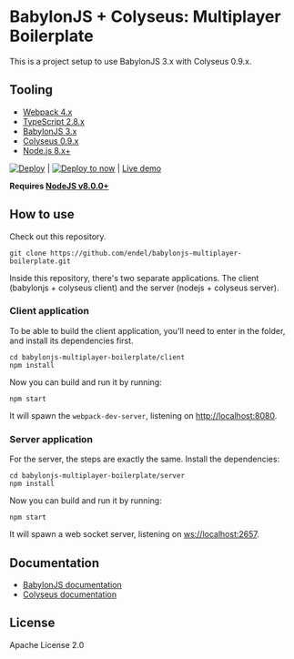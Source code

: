 # BabylonJS + Colyseus: Multiplayer Boilerplate

This is a project setup to use BabylonJS 3.x with Colyseus 0.9.x.

## Tooling

- [Webpack 4.x](https://github.com/webpack/webpack)
- [TypeScript 2.8.x](https://github.com/Microsoft/TypeScript)
- [BabylonJS 3.x](https://github.com/BabylonJS/Babylon.js)
- [Colyseus 0.9.x](https://github.com/gamestdio/colyseus)
- [Node.js 8.x+](https://nodejs.org/)

[![Deploy](https://www.herokucdn.com/deploy/button.svg)](https://heroku.com/deploy)
| [![Deploy to
now](https://deploy.now.sh/static/button.svg)](https://deploy.now.sh/?repo=https://github.com/endel/babylonjs-multiplayer-boilerplate)
| [Live demo](https://babylonjs-multiplayer.herokuapp.com/)

**Requires [NodeJS v8.0.0+](https://nodejs.org/en/download/)**

## How to use

Check out this repository.

```
git clone https://github.com/endel/babylonjs-multiplayer-boilerplate.git
```

Inside this repository, there's two separate applications. The client (babylonjs + colyseus client) and the server (nodejs + colyseus server).

### Client application

To be able to build the client application, you'll need to enter in the folder,
and install its dependencies first.

```
cd babylonjs-multiplayer-boilerplate/client
npm install
```

Now you can build and run it by running:

```
npm start
```

It will spawn the `webpack-dev-server`, listening on [http://localhost:8080](http://localhost:8080).


### Server application

For the server, the steps are exactly the same. Install the dependencies:

```
cd babylonjs-multiplayer-boilerplate/server
npm install
```

Now you can build and run it by running:

```
npm start
```

It will spawn a web socket server, listening on [ws://localhost:2657](ws://localhost:2657).

## Documentation

- [BabylonJS documentation](https://doc.babylonjs.com/)
- [Colyseus documentation](http://colyseus.io/docs/)

## License

Apache License 2.0